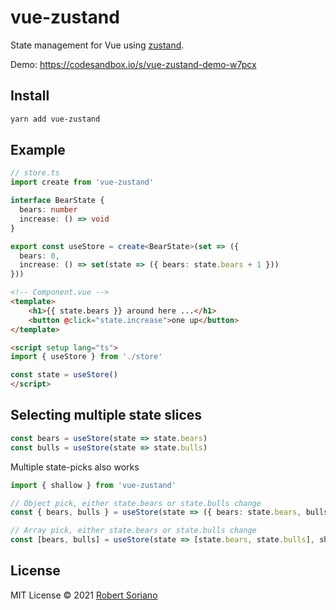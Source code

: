 # vue-zustand

State management for Vue using [zustand](https://github.com/pmndrs/zustand).

Demo: https://codesandbox.io/s/vue-zustand-demo-w7pcx

## Install

```sh
yarn add vue-zustand
```

## Example

```ts
// store.ts
import create from 'vue-zustand'

interface BearState {
  bears: number
  increase: () => void
}

export const useStore = create<BearState>(set => ({
  bears: 0,
  increase: () => set(state => ({ bears: state.bears + 1 }))
}))
```

```html
<!-- Component.vue -->
<template>
    <h1>{{ state.bears }} around here ...</h1>
    <button @click="state.increase">one up</button>
</template>

<script setup lang="ts">
import { useStore } from './store'

const state = useStore()
</script>
```

## Selecting multiple state slices

```ts
const bears = useStore(state => state.bears)
const bulls = useStore(state => state.bulls)
```

Multiple state-picks also works

```ts
import { shallow } from 'vue-zustand'

// Object pick, either state.bears or state.bulls change
const { bears, bulls } = useStore(state => ({ bears: state.bears, bulls: state.bulls }), shallow)

// Array pick, either state.bears or state.bulls change
const [bears, bulls] = useStore(state => [state.bears, state.bulls], shallow)
```

## License

MIT License © 2021 [Robert Soriano](https://github.com/wobsoriano)
